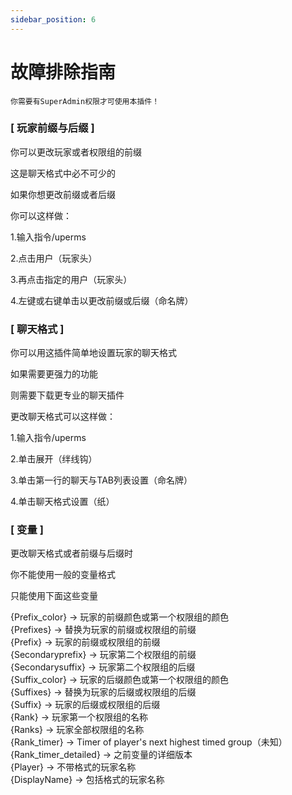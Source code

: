```yaml
---
sidebar_position: 6
---
```


# 故障排除指南

`你需要有SuperAdmin权限才可使用本插件！`

### [ 玩家前缀与后缀 ]

你可以更改玩家或者权限组的前缀

这是聊天格式中必不可少的

如果你想更改前缀或者后缀

你可以这样做：

1.输入指令/uperms

2.点击用户（玩家头）

3.再点击指定的用户（玩家头）

4.左键或右键单击以更改前缀或后缀（命名牌）

### [ 聊天格式 ]

你可以用这插件简单地设置玩家的聊天格式

如果需要更强力的功能

则需要下载更专业的聊天插件

更改聊天格式可以这样做：

1.输入指令/uperms

2.单击展开（绊线钩）

3.单击第一行的聊天与TAB列表设置（命名牌）

4.单击聊天格式设置（纸）

### [ 变量 ]

更改聊天格式或者前缀与后缀时

你不能使用一般的变量格式

只能使用下面这些变量

\{Prefix\_color\} -\> 玩家的前缀颜色或第一个权限组的颜色  
\{Prefixes\} -\> 替换为玩家的前缀或权限组的前缀  
\{Prefix\} -\> 玩家的前缀或权限组的前缀  
\{Secondaryprefix\} -\> 玩家第二个权限组的前缀  
\{Secondarysuffix\} -\> 玩家第二个权限组的后缀  
\{Suffix\_color\} -\> 玩家的后缀颜色或第一个权限组的颜色  
\{Suffixes\} -\> 替换为玩家的后缀或权限组的后缀  
\{Suffix\} -\> 玩家的后缀或权限组的后缀  
\{Rank\} -\> 玩家第一个权限组的名称  
\{Ranks\} -\> 玩家全部权限组的名称  
\{Rank\_timer\} -\> Timer of player's next highest timed group（未知）  
\{Rank\_timer\_detailed\} -\> 之前变量的详细版本  
\{Player\} -\> 不带格式的玩家名称  
\{DisplayName\} -\> 包括格式的玩家名称